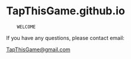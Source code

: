# TapThisGame.github.io

        WELCOME

If you have any questions, please contact email:

TapThisGame@gmail.com
